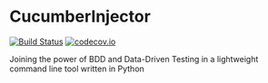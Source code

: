# CucumberInjector
[![Build Status](https://travis-ci.org/JoaoGFarias/CucumberInjector.png?branch=master)](https://travis-ci.org/JoaoGFarias/PyCPD.png) [![codecov.io](https://codecov.io/github/JoaoGFarias/PyCPD/coverage.svg?branch=master)](https://codecov.io/github/JoaoGFarias/PyCPD)

Joining the power of BDD and Data-Driven Testing in a lightweight command line tool written in Python
